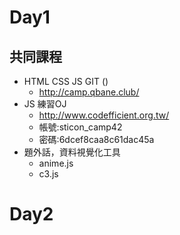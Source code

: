# Day1
## 共同課程
- HTML CSS JS GIT ()
	- http://camp.qbane.club/
- JS 練習OJ
	- http://www.codefficient.org.tw/
	- 帳號:sticon_camp42
	- 密碼:6dcef8caa8c61dac45a
- 題外話，資料視覺化工具
	- anime.js
	- c3.js

# Day2
